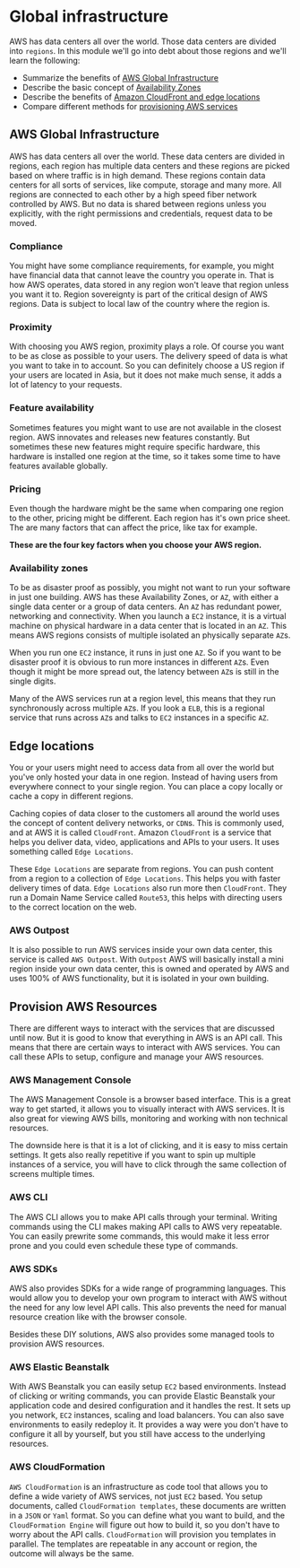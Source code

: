 # Global infrastructure
AWS has data centers all over the world. Those data centers are divided into `regions`. In this module we'll go into debt about those regions and we'll learn the following:
- Summarize the benefits of [AWS Global Infrastructure](#aws-global-infrastructure)
- Describe the basic concept of [Availability Zones](#availability-zones)
- Describe the benefits of [Amazon CloudFront and edge locations](#edge-locations)
- Compare different methods for [provisioning AWS services](#provision-aws-resources)

## AWS Global Infrastructure
AWS has data centers all over the world. These data centers are divided in regions, each region has multiple data centers and these regions are picked based on where traffic is in high demand. These regions contain data centers for all sorts of services, like compute, storage and many more. All regions are connected to each other by a high speed fiber network controlled by AWS. But no data is shared between regions unless you explicitly, with the right permissions and credentials, request data to be moved.

### Compliance
You might have some compliance requirements, for example, you might have financial data that cannot leave the country you operate in. That is how AWS operates, data stored in any region won't leave that region unless you want it to. Region sovereignty is part of the critical design of AWS regions. Data is subject to local law of the country where the region is.

### Proximity
With choosing you AWS region, proximity plays a role. Of course you want to be as close as possible to your users. The delivery speed of data is what you want to take in to account. So you can definitely choose a US region if your users are located in Asia, but it does not make much sense, it adds a lot of latency to your requests.

### Feature availability
Sometimes features you might want to use are not available in the closest region. AWS innovates and releases new features constantly. But sometimes these new features might require specific hardware, this hardware is installed one region at the time, so it takes some time to have features available globally.

### Pricing
Even though the hardware might be the same when comparing one region to the other, pricing might be different. Each region has it's own price sheet. The are many factors that can affect the price, like tax for example.

**These are the four key factors when you choose your AWS region.**

### Availability zones
To be as disaster proof as possibly, you might not want to run your software in just one building. AWS has these Availability Zones, or `AZ`, with either a single data center or a group of data centers. An `AZ` has redundant power, networking and connectivity. When you launch a `EC2` instance, it is a virtual machine on physical hardware in a data center that is located in an `AZ`. This means AWS regions consists of multiple isolated an physically separate `AZ`s.

When you run one `EC2` instance, it runs in just one `AZ`. So if you want to be disaster proof it is obvious to run more instances in different `AZ`s. Even though it might be more spread out, the latency between `AZ`s is still in the single digits.

Many of the AWS services run at a region level, this means that they run synchronously across multiple `AZ`s. If you look a `ELB`, this is a regional service that runs across `AZ`s and talks to `EC2` instances in a specific `AZ`.

## Edge locations
You or your users might need to access data from all over the world but you've only hosted your data in one region. Instead of having users from everywhere connect to your single region. You can place a copy locally or cache a copy in different regions.

Caching copies of data closer to the customers all around the world uses the concept of content delivery networks, or `CDN`s. This is commonly used, and at AWS it is called `CloudFront`. Amazon `CloudFront` is a service that helps you deliver data, video, applications and APIs to your users. It uses something called `Edge Locations`.

These `Edge Locations` are separate from regions. You can push content from a region to a collection of `Edge Locations`. This helps you with faster delivery times of data. `Edge Locations` also run more then `CloudFront`. They run a Domain Name Service called `Route53`, this helps with directing users to the correct location on the web.

### AWS Outpost
It is also possible to run AWS services inside your own data center, this service is called `AWS Outpost`. With `Outpost` AWS will basically install a mini region inside your own data center, this is owned and operated by AWS and uses 100% of AWS functionality, but it is isolated in your own building.

## Provision AWS Resources
There are different ways to interact with the services that are discussed until now. But it is good to know that everything in AWS is an API call. This means that there are certain ways to interact with AWS services. You can call these APIs to setup, configure and manage your AWS resources.

### AWS Management Console
The AWS Management Console is a browser based interface. This is a great way to get started, it allows you to visually interact with AWS services. It is also great for viewing AWS bills, monitoring and working with non technical resources.

The downside here is that it is a lot of clicking, and it is easy to miss certain settings. It gets also really repetitive if you want to spin up multiple instances of a service, you will have to click through the same collection of screens multiple times.

### AWS CLI
The AWS CLI allows you to make API calls through your terminal. Writing commands using the CLI makes making API calls to AWS very repeatable. You can easily prewrite some commands, this would make it less error prone and you could even schedule these type of commands.

### AWS SDKs
AWS also provides SDKs for a wide range of programming languages. This would allow you to develop your own program to interact with AWS without the need for any low level API calls. This also prevents the need for manual resource creation like with the browser console.

Besides these DIY solutions, AWS also provides some managed tools to provision AWS resources.
### AWS Elastic Beanstalk
With AWS Beanstalk you can easily setup `EC2` based environments. Instead of clicking or writing commands, you can provide Elastic Beanstalk your application code and desired configuration and it handles the rest. It sets up you network, `EC2` instances, scaling and load balancers. You can also save environments to easily redeploy it. It provides a way were you don't have to configure it all by yourself, but you still have access to the underlying resources.

### AWS CloudFormation
`AWS CloudFormation` is an infrastructure as code tool that allows you to define a wide variety of AWS services, not just `EC2` based. You setup documents, called `CloudFormation templates`, these documents are written in a `JSON` or `Yaml` format. So you can define what you want to build, and the `CloudFormation Engine` will figure out how to build it, so you don't have to worry about the API calls. `CloudFormation` will provision you templates in parallel. The templates are repeatable in any account or region, the outcome will always be the same.

